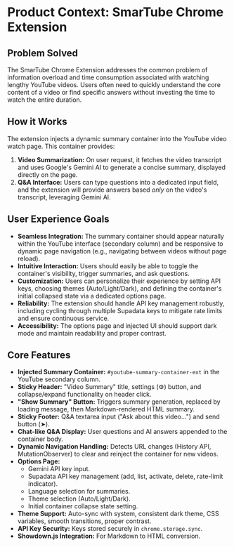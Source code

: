 # Product Context: SmarTube Chrome Extension

## Problem Solved
The SmarTube Chrome Extension addresses the common problem of information overload and time consumption associated with watching lengthy YouTube videos. Users often need to quickly understand the core content of a video or find specific answers without investing the time to watch the entire duration.

## How it Works
The extension injects a dynamic summary container into the YouTube video watch page. This container provides:
1.  **Video Summarization:** On user request, it fetches the video transcript and uses Google's Gemini AI to generate a concise summary, displayed directly on the page.
2.  **Q&A Interface:** Users can type questions into a dedicated input field, and the extension will provide answers based *only* on the video's transcript, leveraging Gemini AI.

## User Experience Goals
- **Seamless Integration:** The summary container should appear naturally within the YouTube interface (secondary column) and be responsive to dynamic page navigation (e.g., navigating between videos without page reload).
- **Intuitive Interaction:** Users should easily be able to toggle the container's visibility, trigger summaries, and ask questions.
- **Customization:** Users can personalize their experience by setting API keys, choosing themes (Auto/Light/Dark), and defining the container's initial collapsed state via a dedicated options page.
- **Reliability:** The extension should handle API key management robustly, including cycling through multiple Supadata keys to mitigate rate limits and ensure continuous service.
- **Accessibility:** The options page and injected UI should support dark mode and maintain readability and proper contrast.

## Core Features
- **Injected Summary Container:** `#youtube-summary-container-ext` in the YouTube secondary column.
- **Sticky Header:** "Video Summary" title, settings (⚙️) button, and collapse/expand functionality on header click.
- **"Show Summary" Button:** Triggers summary generation, replaced by loading message, then Markdown-rendered HTML summary.
- **Sticky Footer:** Q&A textarea input ("Ask about this video...") and send button (➤).
- **Chat-like Q&A Display:** User questions and AI answers appended to the container body.
- **Dynamic Navigation Handling:** Detects URL changes (History API, MutationObserver) to clear and reinject the container for new videos.
- **Options Page:**
    - Gemini API key input.
    - Supadata API key management (add, list, activate, delete, rate-limit indicator).
    - Language selection for summaries.
    - Theme selection (Auto/Light/Dark).
    - Initial container collapse state setting.
- **Theme Support:** Auto-sync with system, consistent dark theme, CSS variables, smooth transitions, proper contrast.
- **API Key Security:** Keys stored securely in `chrome.storage.sync`.
- **Showdown.js Integration:** For Markdown to HTML conversion.